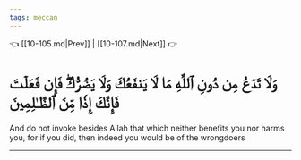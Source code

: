 ```yaml
---
tags: meccan
---
```


👈 [[10-105.md|Prev]] | [[10-107.md|Next]] 👉

# وَلَا تَدۡعُ مِن دُونِ ٱللَّهِ مَا لَا يَنفَعُكَ وَلَا يَضُرُّكَۖ فَإِن فَعَلۡتَ فَإِنَّكَ إِذٗا مِّنَ ٱلظَّـٰلِمِينَ

And do not invoke besides Allah that which neither benefits you nor harms you, for if you did, then indeed you would be of the wrongdoers

---

